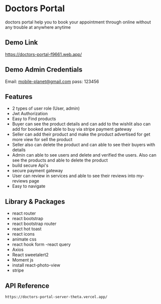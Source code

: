 # Doctors Portal

doctors portal help you to book your appointment through online without any trouble at anywhere anytime


## Demo Link

https://doctors-portal-f9661.web.app/

## Demo Admin Credentials

Email: mobile-planet@gmail.com
pass: 123456

## Features
- 2 types of user role (User, admin)
- Jwt Authorization
- Easy to Find products
- Buyer can see the product details and can add to the wishlit also can add for booked and able to buy via stripe payment gateway
- Seller can add their product and make the product advertised for get more view for sell the product
- Seller also can delete the product and can able to see their buyers with details
- Admin can able to see users and delete and verified the users. Also can see the products and able to delete the product
- build secure Api's 
- secure payment gateway 
- User can review in services and able to see their reviews into my-reviews page
- Easy to navigate


## Library & Packages 
- react router
- react bootstrap
- react bootstrap router
- react hot toast
- react icons
- animate css
- react hook form
-react query
- Axios
- React sweetalert2
- Moment js
- install react-photo-view
- stripe
## API Reference
```
https://doctors-portal-server-theta.vercel.app/

```
